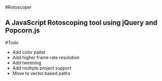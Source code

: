 #Rotoscoper
## A JavaScript Rotoscoping tool using jQuery and Popcorn.js

#Todo
* Add color pallet
* Add higher frame rate resolution
* Add tweening
* Add multiple project support
* Move to vector based paths